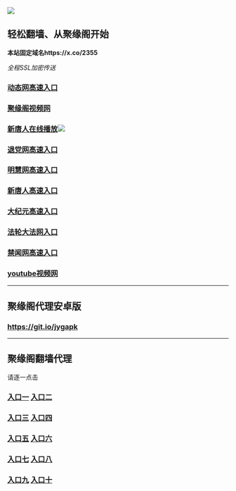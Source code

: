 
![](https://raw.githubusercontent.com/hao369/a/master/j.jpg)



## 轻松翻墙、从聚缘阁开始

**本站固定域名https://x.co/2355**

_全程SSL加密传送_








### [动态网高速入口](http://gfu.lytewe.lirekit.eu/?id=2)

###  [聚缘阁视频网](http://tve3.fs32.tk/)


###  [新唐人在线播放](https://s94xnw8hfc.execute-api.us-east-2.amazonaws.com/0)![](https://raw.githubusercontent.com/hao369/a/master/benzoutuijian.gif)

### [退党网高速入口](http://gfu.lytewe.lirekit.eu/?id=8)

### [明慧网高速入口](http://gfu.lytewe.lirekit.eu/?id=3)

### [新唐人高速入口](http://gfu.lytewe.lirekit.eu/?id=5)

### [大纪元高速入口](http://gfu.lytewe.lirekit.eu/?id=7)

### [法轮大法网入口](http://gfu.lytewe.lirekit.eu/?id=15)

### [禁闻网高速入口](http://gfu.lytewe.lirekit.eu/?id=16)

### [youtube视频网](http://gfu.lytewe.lirekit.eu/?id=19)




***



##  聚缘阁代理安卓版

### https://git.io/jygapk


***


## 聚缘阁翻墙代理 

请逐一点击

### **[入口一](https://s3.amazonaws.com/dtw/jyg.html)** **[入口二](http://21.lytewe.lirekit.eu/2)**

### **[入口三](https://s3-ap-southeast-1.amazonaws.com/jyg4/jyg.html)**  **[入口四](https://s3-ap-northeast-1.amazonaws.com/jyg9/jyg.html)**

### **[入口五](https://s3.ap-south-1.amazonaws.com/jyg5/jyg.html)**  **[入口六](https://s3-us-west-2.amazonaws.com/jyg7/jyg.html)**


###  **[入口七](https://s3-us-west-1.amazonaws.com/jyg6/jyg.html)**  **[入口八](https://s3-eu-west-1.amazonaws.com/jyg8/jyg.html)**


###  **[入口九](https://s3.eu-central-1.amazonaws.com/jyg3/jyg.html)**  **[入口十](https://s3-ap-southeast-2.amazonaws.com/jyg1/jyg.html)**




